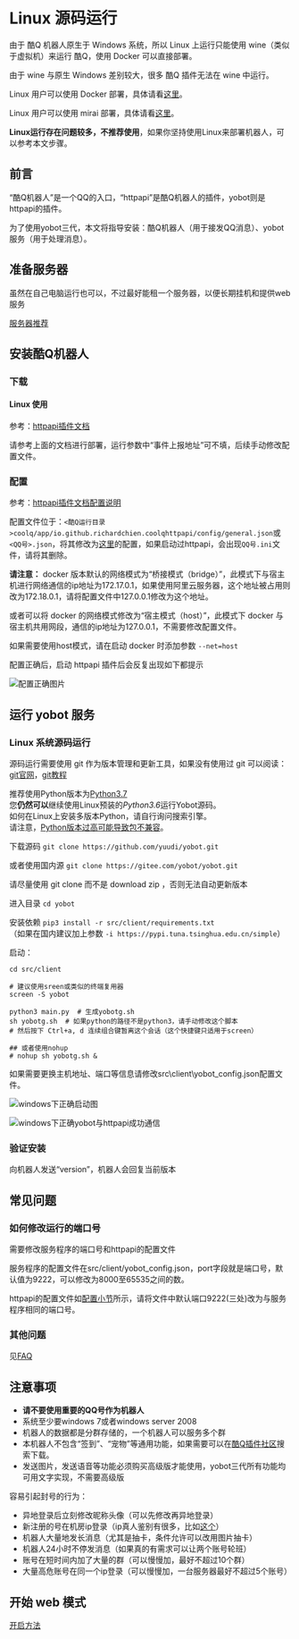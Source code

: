 # Linux 源码运行

由于 酷Q 机器人原生于 Windows 系统，所以 Linux 上运行只能使用 wine（类似于虚拟机）来运行 酷Q，使用 Docker 可以直接部署。  

由于 wine 与原生 Windows 差别较大，很多 酷Q 插件无法在 wine 中运行。

Linux 用户可以使用 Docker 部署，具体请看[这里](./docker.md)。

Linux 用户可以使用 mirai 部署，具体请看[这里](./Linux-cqhttp-mirai.md)。

**Linux运行存在问题较多，不推荐使用**，如果你坚持使用Linux来部署机器人，可以参考本文步骤。

## 前言

“酷Q机器人”是一个QQ的入口，“httpapi”是酷Q机器人的插件，yobot则是httpapi的插件。

为了使用yobot三代，本文将指导安装：酷Q机器人（用于接发QQ消息）、yobot服务（用于处理消息）。

## 准备服务器

虽然在自己电脑运行也可以，不过最好能租一个服务器，以便长期挂机和提供web服务

[服务器推荐](./server.md)

## 安装酷Q机器人

### 下载

#### Linux 使用

参考：[httpapi插件文档](https://cqhttp.cc/docs/#/Docker)

请参考上面的文档进行部署，运行参数中“事件上报地址”可不填，后续手动修改配置文件。

### 配置

参考：[httpapi插件文档配置说明](https://cqhttp.cc/docs/#/Configuration)  

配置文件位于：`<酷Q运行目录>coolq/app/io.github.richardchien.coolqhttpapi/config/general.json`或`<QQ号>.json`，将其修改为[这里](./config.md)的配置，如果启动过httpapi，会出现`QQ号.ini`文件，请将其删除。

**请注意：** docker 版本默认的网络模式为“桥接模式（bridge）”，此模式下与宿主机进行网络通信的ip地址为172.17.0.1，如果使用阿里云服务器，这个地址被占用则改为172.18.0.1，请将配置文件中127.0.0.1修改为这个地址。

或者可以将 docker 的网络模式修改为“宿主模式（host）”，此模式下 docker 与宿主机共用网段，通信的ip地址为127.0.0.1，不需要修改配置文件。

如果需要使用host模式，请在启动 docker 时添加参数 `--net=host`

配置正确后，启动 httpapi 插件后会反复出现如下都提示

![配置正确图片](https://vs.yixuedh.com/assets/img/yobot/8ba6b840bab3ac25.jpg)

## 运行 yobot 服务

### Linux 系统源码运行

源码运行需要使用 git 作为版本管理和更新工具，如果没有使用过 git 可以阅读：[git官网](https://git-scm.com/)，[git教程](https://www.runoob.com/git/git-tutorial.html)

推荐使用Python版本为[Python3.7](https://www.python.org/downloads/release/python-377/)  
您**仍然可以**继续使用Linux预装的*Python3.6*运行Yobot源码。  
如何在Linux上安装多版本Python，请自行询问搜索引擎。  
请注意，[Python版本过高可能导致包不兼容](https://github.com/yuudi/yobot/issues/158#issuecomment-643633908)。

下载源码 `git clone https://github.com/yuudi/yobot.git`

或者使用国内源 `git clone https://gitee.com/yobot/yobot.git`

请尽量使用 git clone 而不是 download zip ，否则无法自动更新版本

进入目录 `cd yobot`

安装依赖 `pip3 install -r src/client/requirements.txt`  
（如果在国内建议加上参数 `-i https://pypi.tuna.tsinghua.edu.cn/simple`）

启动：

```shell
cd src/client

# 建议使用sreen或类似的终端复用器
screen -S yobot

python3 main.py  # 生成yobotg.sh
sh yobotg.sh  # 如果python的路径不是python3，请手动修改这个脚本
# 然后按下 Ctrl+a, d 连续组合键暂离这个会话（这个快捷键只适用于screen）

## 或者使用nohup
# nohup sh yobotg.sh &
```

如果需要更换主机地址、端口等信息请修改src\client\yobot_config.json配置文件。

![windows下正确启动图](https://vs.yixuedh.com/assets/img/yobot/aaf38d1a5cbc1c87.jpg)

![windows下正确yobot与httpapi成功通信](https://vs.yixuedh.com/assets/img/yobot/8179fdd1e46690b2.jpg)

### 验证安装

向机器人发送“version”，机器人会回复当前版本

## 常见问题

### 如何修改运行的端口号

需要修改服务程序的端口号和httpapi的配置文件

服务程序的配置文件在src/client/yobot_config.json，port字段就是端口号，默认值为9222，可以修改为8000至65535之间的数。

httpapi的配置文件如[配置小节](#配置)所示，请将文件中默认端口9222(三处)改为与服务程序相同的端口号。

### 其他问题

见[FAQ](../usage/faq.md)

## 注意事项

* **请不要使用重要的QQ号作为机器人**
* 系统至少要windows 7或者windows server 2008
* 机器人的数据都是分群存储的，一个机器人可以服务多个群
* 本机器人不包含“签到”、“宠物”等通用功能，如果需要可以在[酷Q插件社区](https://cqp.cc/b/app)搜索下载。
* 发送图片，发送语音等功能必须购买高级版才能使用，yobot三代所有功能均可用文字实现，不需要高级版

容易引起封号的行为：

* 异地登录后立刻修改昵称头像（可以先修改再异地登录）
* 新注册的号在机房ip登录（ip真人鉴别有很多，比如[这个](https://ip.rtbasia.com/)）
* 机器人大量地发长消息（尤其是抽卡，条件允许可以改用图片抽卡）
* 机器人24小时不停发消息（如果真的有需求可以让两个账号轮班）
* 账号在短时间内加了大量的群（可以慢慢加，最好不超过10个群）
* 大量高危账号在同一个ip登录（可以慢慢加，一台服务器最好不超过5个账号）

## 开始 web 模式

[开启方法](../usage/web-mode.md)
